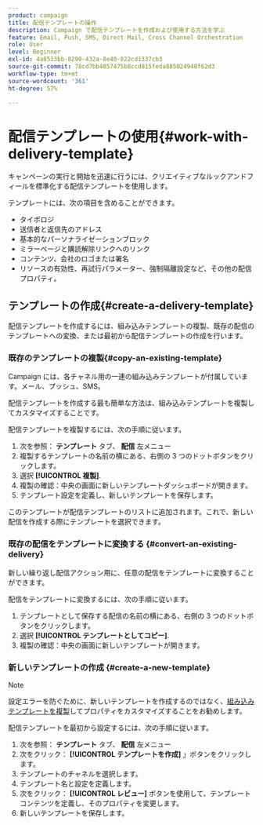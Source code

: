 ```yaml
---
product: campaign
title: 配信テンプレートの操作
description: Campaign で配信テンプレートを作成および使用する方法を学ぶ
feature: Email, Push, SMS, Direct Mail, Cross Channel Orchestration
role: User
level: Beginner
exl-id: 4a8513bb-8290-432a-8e40-822cd1337cb3
source-git-commit: 78cd7bb4857475b8ccd815feda885024948f62d3
workflow-type: tm+mt
source-wordcount: '361'
ht-degree: 57%

---
```


# 配信テンプレートの使用{#work-with-delivery-template}

キャンペーンの実行と開始を迅速に行うには、クリエイティブなルックアンドフィールを標準化する配信テンプレートを使用します。

テンプレートには、次の項目を含めることができます。

* タイポロジ
* 送信者と返信先のアドレス
* 基本的なパーソナライゼーションブロック
* ミラーページと購読解除リンクへのリンク
* コンテンツ、会社のロゴまたは署名
* リソースの有効性、再試行パラメーター、強制隔離設定など、その他の配信プロパティ。


## テンプレートの作成{#create-a-delivery-template}

配信テンプレートを作成するには、組み込みテンプレートの複製、既存の配信のテンプレートへの変換、または最初から配信テンプレートの作成を行います。

### 既存のテンプレートの複製{#copy-an-existing-template}

Campaign には、各チャネル用の一連の組み込みテンプレートが付属しています。メール、プッシュ、SMS。

配信テンプレートを作成する最も簡単な方法は、組み込みテンプレートを複製してカスタマイズすることです。

配信テンプレートを複製するには、次の手順に従います。

1. 次を参照： **テンプレート** タブ、 **配信** 左メニュー
1. 複製するテンプレートの名前の横にある、右側の 3 つのドットボタンをクリックします。
1. 選択  **[!UICONTROL 複製]**.
1. 複製の確認：中央の画面に新しいテンプレートダッシュボードが開きます。
1. テンプレート設定を定義し、新しいテンプレートを保存します。

このテンプレートが配信テンプレートのリストに追加されます。これで、新しい配信を作成する際にテンプレートを選択できます。

### 既存の配信をテンプレートに変換する {#convert-an-existing-delivery}

新しい繰り返し配信アクション用に、任意の配信をテンプレートに変換することができます。

配信をテンプレートに変換するには、次の手順に従います。

1. テンプレートとして保存する配信の名前の横にある、右側の 3 つのドットボタンをクリックします。
1. 選択  **[!UICONTROL テンプレートとしてコピー]**.
1. 複製の確認：中央の画面に新しいテンプレートが開きます。

### 新しいテンプレートの作成 {#create-a-new-template}

>[!NOTE]
>
>設定エラーを防ぐために、新しいテンプレートを作成するのではなく、[組み込みテンプレートを複製](#copy-an-existing-template)してプロパティをカスタマイズすることをお勧めします。

配信テンプレートを最初から設定するには、次の手順に従います。

1. 次を参照： **テンプレート** タブ、 **配信** 左メニュー
1. 次をクリック：  **[!UICONTROL テンプレートを作成]** 」ボタンをクリックします。
1. テンプレートのチャネルを選択します。
1. テンプレート名と設定を定義します。
1. 次をクリック： **[!UICONTROL レビュー]** ボタンを使用して、テンプレートコンテンツを定義し、そのプロパティを変更します。
1. 新しいテンプレートを保存します。
